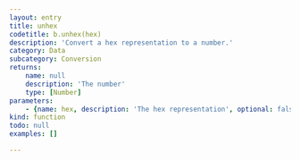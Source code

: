 ```yaml
---
layout: entry
title: unhex
codetitle: b.unhex(hex)
description: 'Convert a hex representation to a number.'
category: Data
subcategory: Conversion
returns:
    name: null
    description: 'The number'
    type: [Number]
parameters:
    - {name: hex, description: 'The hex representation', optional: false, type: [String]}
kind: function
todo: null
examples: []

---
```

